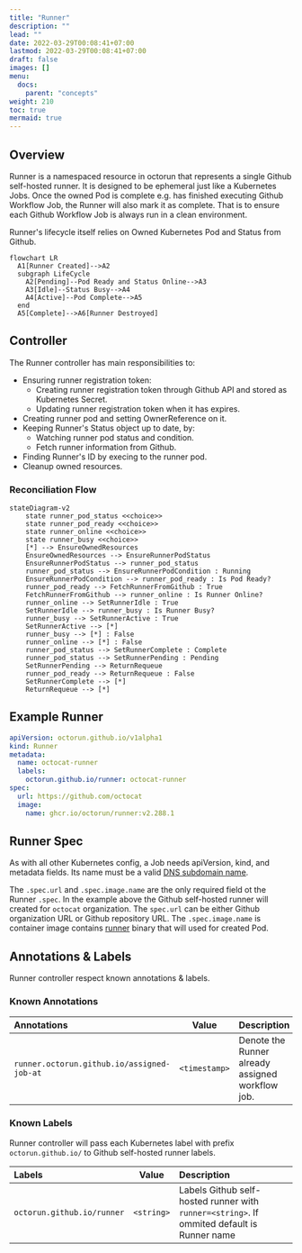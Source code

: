 ```yaml
---
title: "Runner"
description: ""
lead: ""
date: 2022-03-29T00:08:41+07:00
lastmod: 2022-03-29T00:08:41+07:00
draft: false
images: []
menu:
  docs:
    parent: "concepts"
weight: 210
toc: true
mermaid: true
---
```


## Overview

Runner is a namespaced resource in octorun that represents a single Github self-hosted runner. It is designed to be ephemeral just like a Kubernetes Jobs. Once the owned Pod is complete e.g. has finished executing Github Workflow Job, the Runner will also mark it as complete. That is to ensure each Github Workflow Job is always run in a clean environment.

Runner's lifecycle itself relies on Owned Kubernetes Pod and Status from Github.

```mermaid
flowchart LR
  A1[Runner Created]-->A2
  subgraph LifeCycle
    A2[Pending]--Pod Ready and Status Online-->A3
    A3[Idle]--Status Busy-->A4
    A4[Active]--Pod Complete-->A5
  end
  A5[Complete]-->A6[Runner Destroyed]
```

## Controller

The Runner controller has main responsibilities to:

- Ensuring runner registration token:
  - Creating runner registration token through Github API and stored as Kubernetes Secret.
  - Updating runner registration token when it has expires.
- Creating runner pod and setting OwnerReference on it.
- Keeping Runner's Status object up to date, by:
  - Watching runner pod status and condition.
  - Fetch runner information from Github.
- Finding Runner's ID by execing to the runner pod.
- Cleanup owned resources.

### Reconciliation Flow

```mermaid
stateDiagram-v2
    state runner_pod_status <<choice>>
    state runner_pod_ready <<choice>>
    state runner_online <<choice>>
    state runner_busy <<choice>>
    [*] --> EnsureOwnedResources
    EnsureOwnedResources --> EnsureRunnerPodStatus
    EnsureRunnerPodStatus --> runner_pod_status
    runner_pod_status --> EnsureRunnerPodCondition : Running
    EnsureRunnerPodCondition --> runner_pod_ready : Is Pod Ready?
    runner_pod_ready --> FetchRunnerFromGithub : True
    FetchRunnerFromGithub --> runner_online : Is Runner Online?
    runner_online --> SetRunnerIdle : True
    SetRunnerIdle --> runner_busy : Is Runner Busy?
    runner_busy --> SetRunnerActive : True
    SetRunnerActive --> [*]
    runner_busy --> [*] : False
    runner_online --> [*] : False
    runner_pod_status --> SetRunnerComplete : Complete
    runner_pod_status --> SetRunnerPending : Pending
    SetRunnerPending --> ReturnRequeue
    runner_pod_ready --> ReturnRequeue : False
    SetRunnerComplete --> [*]
    ReturnRequeue --> [*]
```

## Example Runner

```yaml
apiVersion: octorun.github.io/v1alpha1
kind: Runner
metadata:
  name: octocat-runner
  labels:
    octorun.github.io/runner: octocat-runner
spec:
  url: https://github.com/octocat
  image:
    name: ghcr.io/octorun/runner:v2.288.1
```

## Runner Spec

As with all other Kubernetes config, a Job needs apiVersion, kind, and metadata fields. Its name must be a valid [DNS subdomain name][dns-subdomain-name].

The `.spec.url` and `.spec.image.name` are the only required field ot the Runner `.spec`. In the example above the Github self-hosted runner will created for `octocat` organization. The `spec.url` can be either Github organization URL or Github repository URL. The `.spec.image.name` is container image contains [runner][runner-binary] binary that will used for created Pod.

## Annotations & Labels

Runner controller respect known annotations & labels.

### Known Annotations

| Annotations                                   | Value             | Description       |
| :---                                          |    :----:         | :---              |
| `runner.octorun.github.io/assigned-job-at`    | `<timestamp>`     | Denote the Runner already assigned workflow job.   |

### Known Labels

Runner controller will pass each Kubernetes label with prefix `octorun.github.io/` to Github self-hosted runner labels.

| Labels                            | Value             | Description       |
| :---                              |    :----:         | :---          |
| `octorun.github.io/runner`        | `<string>`   | Labels Github self-hosted runner  with `runner=<string>`. If ommited default is Runner name |


<!-- Links -->
[dns-subdomain-name]: https://kubernetes.io/docs/concepts/overview/working-with-objects/names/#dns-subdomain-names
[runner-binary]: https://github.com/actions/runner
